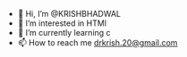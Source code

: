 - 👋 Hi, I’m @KRISHBHADWAL
- 👀 I’m interested in HTMl
- 🌱 I’m currently learning c
- 📫 How to reach me drkrish.20@gmail.com

<!---
--->
